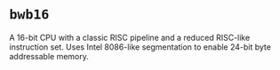 # `bwb16`

A 16-bit CPU with a classic RISC pipeline and a reduced RISC-like instruction set. Uses Intel 8086-like segmentation to enable 24-bit byte addressable memory.